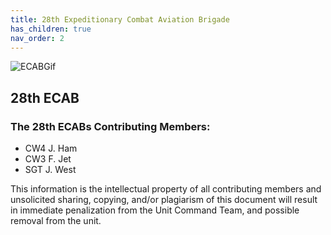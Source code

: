 ```yaml
---
title: 28th Expeditionary Combat Aviation Brigade
has_children: true
nav_order: 2
---
```

![ECABGif](https://github.com/Baconbits111/28thDocs/blob/main/images/image5.gif?raw=true)

## 28th ECAB

### The 28th ECABs Contributing Members:
- CW4 J. Ham
- CW3 F. Jet
- SGT J. West

This information is the intellectual property of all contributing members and unsolicited sharing, copying, and/or plagiarism of this document will result in immediate penalization from the Unit Command Team, and possible removal from the unit.
